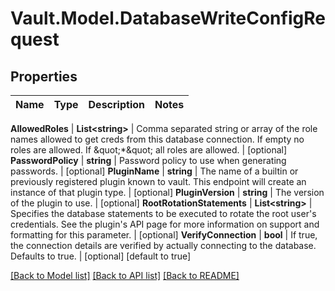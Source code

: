 # Vault.Model.DatabaseWriteConfigRequest

## Properties

Name | Type | Description | Notes
------------ | ------------- | ------------- | -------------

**AllowedRoles** | **List&lt;string&gt;** | Comma separated string or array of the role names allowed to get creds from this database connection. If empty no roles are allowed. If \&quot;*\&quot; all roles are allowed. | [optional] **PasswordPolicy** | **string** | Password policy to use when generating passwords. | [optional] **PluginName** | **string** | The name of a builtin or previously registered plugin known to vault. This endpoint will create an instance of that plugin type. | [optional] **PluginVersion** | **string** | The version of the plugin to use. | [optional] **RootRotationStatements** | **List&lt;string&gt;** | Specifies the database statements to be executed to rotate the root user&#x27;s credentials. See the plugin&#x27;s API page for more information on support and formatting for this parameter. | [optional] **VerifyConnection** | **bool** | If true, the connection details are verified by actually connecting to the database. Defaults to true. | [optional] [default to true]

[[Back to Model list]](../README.md#documentation-for-models) [[Back to API list]](../README.md#documentation-for-api-endpoints) [[Back to README]](../README.md)

